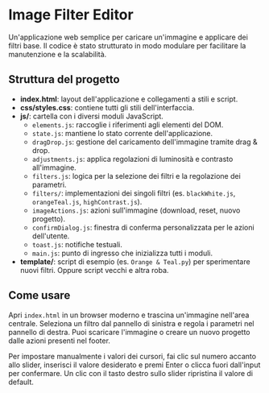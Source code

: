 # Image Filter Editor

Un'applicazione web semplice per caricare un'immagine e applicare dei filtri base.
Il codice è stato strutturato in modo modulare per facilitare la manutenzione e la
scalabilità.

## Struttura del progetto

- **index.html**: layout dell'applicazione e collegamenti a stili e script.
- **css/styles.css**: contiene tutti gli stili dell'interfaccia.
- **js/**: cartella con i diversi moduli JavaScript.
  - `elements.js`: raccoglie i riferimenti agli elementi del DOM.
  - `state.js`: mantiene lo stato corrente dell'applicazione.
  - `dragDrop.js`: gestione del caricamento dell'immagine tramite drag & drop.
  - `adjustments.js`: applica regolazioni di luminosità e contrasto all'immagine.
  - `filters.js`: logica per la selezione dei filtri e la regolazione dei parametri.
  - `filters/`: implementazioni dei singoli filtri (es. `blackWhite.js`, `orangeTeal.js`, `highContrast.js`).
  - `imageActions.js`: azioni sull'immagine (download, reset, nuovo progetto).
  - `confirmDialog.js`: finestra di conferma personalizzata per le azioni dell'utente.
  - `toast.js`: notifiche testuali.
  - `main.js`: punto di ingresso che inizializza tutti i moduli.
- **template/**: script di esempio (es. `Orange & Teal.py`) per sperimentare nuovi filtri. Oppure script vecchi e altra roba.

## Come usare

Apri `index.html` in un browser moderno e trascina un'immagine nell'area centrale.
Seleziona un filtro dal pannello di sinistra e regola i parametri nel pannello di destra.
Puoi scaricare l'immagine o creare un nuovo progetto dalle azioni presenti nel footer.

Per impostare manualmente i valori dei cursori, fai clic sul numero accanto allo slider,
inserisci il valore desiderato e premi Enter o clicca fuori dall'input per confermare.
Un clic con il tasto destro sullo slider ripristina il valore di default.
